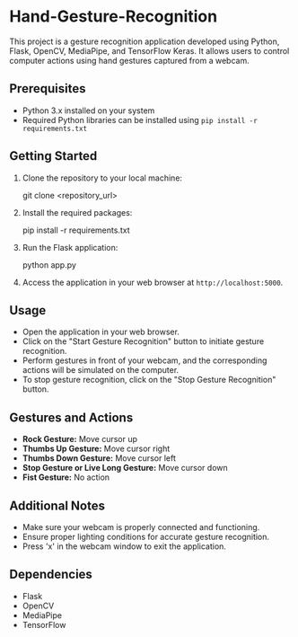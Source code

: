 # Hand-Gesture-Recognition

This project is a gesture recognition application developed using Python, Flask, OpenCV, MediaPipe, and TensorFlow Keras. It allows users to control computer actions using hand gestures captured from a webcam.

## Prerequisites

- Python 3.x installed on your system
- Required Python libraries can be installed using `pip install -r requirements.txt`

## Getting Started

1. Clone the repository to your local machine:

    git clone <repository_url>
    

2. Install the required packages:

    pip install -r requirements.txt

3. Run the Flask application:

    python app.py

4. Access the application in your web browser at `http://localhost:5000`.

## Usage

- Open the application in your web browser.
- Click on the "Start Gesture Recognition" button to initiate gesture recognition.
- Perform gestures in front of your webcam, and the corresponding actions will be simulated on the computer.
- To stop gesture recognition, click on the "Stop Gesture Recognition" button.

## Gestures and Actions

- **Rock Gesture:** Move cursor up
- **Thumbs Up Gesture:** Move cursor right
- **Thumbs Down Gesture:** Move cursor left
- **Stop Gesture or Live Long Gesture:** Move cursor down
- **Fist Gesture:** No action

## Additional Notes

- Make sure your webcam is properly connected and functioning.
- Ensure proper lighting conditions for accurate gesture recognition.
- Press 'x' in the webcam window to exit the application.

## Dependencies

- Flask
- OpenCV
- MediaPipe
- TensorFlow
